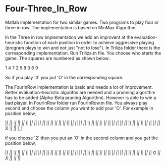 # Four-Three_In_Row

Matlab implementation for two similar games. Two programs to play four or three in row. The implementation is based on MinMax Algorithm. 

In the Three in row implementation we add an improvent at the evaluation-heuristic function of each position in order to achieve aggressive playing (program plays to win and not just "not to lose"). In Triliza folder there is the corresponding implementation. Run Triliza.m file. You choose who starts the game. The squares are numbered as shown below:

1 4 7
2 5 8
3 6 9

So if you play '3' you put 'O' in the corresponding square. 


The FourInRow implementation is basic and needs a lot of improvement. Better evaluation-heuristic algoriths are needed and a prunning algorithm has to be added (Alpha–Beta pruning Algorithm). However is able to win a bad player. In FourInRow folder run FourInRow.m file. You always play second and choose the column you want to add your 'O'. For example in position below,

|_|	|_|	|_|	|_|	|_|	|_|	|_|	
|_|	|_|	|_|	|_|	|_|	|_|	|_|	
|_|	|_|	|_|	|_|	|_|	|_|	|_|	
|_|	|_|	|_|	|_|	|_|	|_|	|_|	
|_|	|_|	|_|	|_|	|_|	|_|	|_|	
|_|	|_|	|_|	 X	|_|	|_| 	|_|

if you choose '2' then you put an 'O' in the second column and you get the position below,

|_|	|_|	|_|	|_|	|_|	|_|	|_|	
|_|	|_|	|_|	|_|	|_|	|_|	|_|	
|_|	|_|	|_|	|_|	|_|	|_|	|_|	
|_|	|_|	|_|	|_|	|_|	|_|	|_|	
|_|	|_|	|_|	|_|	|_|	|_|	|_|	
|_|	 O	|_|	 X	|_|	|_|	|_|

